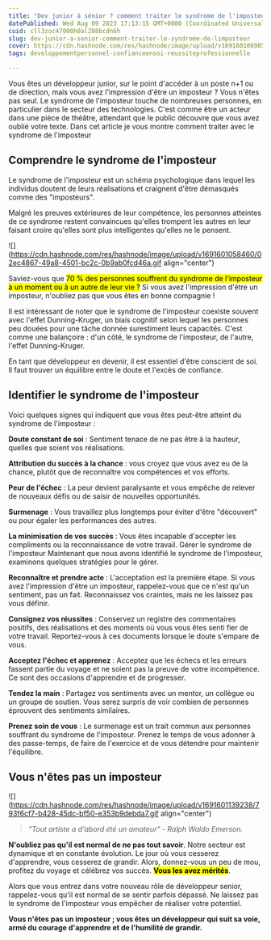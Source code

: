 ```yaml
---
title: "Dev junior à sénior ? comment traiter le syndrome de l'imposteur"
datePublished: Wed Aug 09 2023 17:13:15 GMT+0000 (Coordinated Universal Time)
cuid: cll3zoc47000h0al288bcdn6h
slug: dev-junior-a-senior-comment-traiter-le-syndrome-de-limposteur
cover: https://cdn.hashnode.com/res/hashnode/image/upload/v1691601069857/062d60d7-d13c-4dcd-b236-084af8cb8ed7.webp
tags: developpementpersonnel-confianceensoi-reussiteprofessionnelle

---
```


Vous êtes un développeur junior, sur le point d'accéder à un poste n+1 ou de direction, mais vous avez l'impression d'être un imposteur ? Vous n'êtes pas seul. Le syndrome de l'imposteur touche de nombreuses personnes, en particulier dans le secteur des technologies. C'est comme être un acteur dans une pièce de théâtre, attendant que le public découvre que vous avez oublié votre texte. Dans cet article je vous montre comment traiter avec le syndrome de l'imposteur

## Comprendre le syndrome de l'imposteur

Le syndrome de l'imposteur est un schéma psychologique dans lequel les individus doutent de leurs réalisations et craignent d'être démasqués comme des "imposteurs".

Malgré les preuves extérieures de leur compétence, les personnes atteintes de ce syndrome restent convaincues qu'elles trompent les autres en leur faisant croire qu'elles sont plus intelligentes qu'elles ne le pensent.

![](https://cdn.hashnode.com/res/hashnode/image/upload/v1691601058460/02ec4867-49a8-4501-bc2c-0b9ab0fcd46a.gif align="center")

Saviez-vous que <mark>70 % des personnes souffrent du syndrome de l'imposteur à un moment ou à un autre de leur vie ?</mark> Si vous avez l'impression d'être un imposteur, n'oubliez pas que vous êtes en bonne compagnie !

Il est intéressant de noter que le syndrome de l'imposteur coexiste souvent avec l'effet Dunning-Kruger, un biais cognitif selon lequel les personnes peu douées pour une tâche donnée surestiment leurs capacités. C'est comme une balançoire : d'un côté, le syndrome de l'imposteur, de l'autre, l'effet Dunning-Kruger.

En tant que développeur en devenir, il est essentiel d'être conscient de soi. Il faut trouver un équilibre entre le doute et l'excès de confiance.

## Identifier le syndrome de l'imposteur

Voici quelques signes qui indiquent que vous êtes peut-être atteint du syndrome de l'imposteur :

**Doute constant de soi** : Sentiment tenace de ne pas être à la hauteur, quelles que soient vos réalisations.

**Attribution du succès à la chance** : vous croyez que vous avez eu de la chance, plutôt que de reconnaître vos compétences et vos efforts.

**Peur de l'échec** : La peur devient paralysante et vous empêche de relever de nouveaux défis ou de saisir de nouvelles opportunités.

**Surmenage** : Vous travaillez plus longtemps pour éviter d'être "découvert" ou pour égaler les performances des autres.

**La minimisation de vos succès** : Vous êtes incapable d'accepter les compliments ou la reconnaissance de votre travail. Gérer le syndrome de l'imposteur Maintenant que nous avons identifié le syndrome de l'imposteur, examinons quelques stratégies pour le gérer.

**Reconnaître et prendre acte** : L'acceptation est la première étape. Si vous avez l'impression d'être un imposteur, rappelez-vous que ce n'est qu'un sentiment, pas un fait. Reconnaissez vos craintes, mais ne les laissez pas vous définir.

**Consignez vos réussites** : Conservez un registre des commentaires positifs, des réalisations et des moments où vous vous êtes senti fier de votre travail. Reportez-vous à ces documents lorsque le doute s'empare de vous.

**Acceptez l'échec et apprenez** : Acceptez que les échecs et les erreurs fassent partie du voyage et ne soient pas la preuve de votre incompétence. Ce sont des occasions d'apprendre et de progresser.

**Tendez la main** : Partagez vos sentiments avec un mentor, un collègue ou un groupe de soutien. Vous serez surpris de voir combien de personnes éprouvent des sentiments similaires.

**Prenez soin de vous** : Le surmenage est un trait commun aux personnes souffrant du syndrome de l'imposteur. Prenez le temps de vous adonner à des passe-temps, de faire de l'exercice et de vous détendre pour maintenir l'équilibre.

## **Vous n'êtes pas un imposteur**

![](https://cdn.hashnode.com/res/hashnode/image/upload/v1691601139238/793f6cf7-b428-45dc-bf50-e353b9debda7.gif align="center")

> *"*Tout artiste a d'abord été un amateur*" - Ralph Waldo Emerson.*

**N'oubliez pas qu'il est normal de ne pas tout savoir**. Notre secteur est dynamique et en constante évolution. Le jour où vous cesserez d'apprendre, vous cesserez de grandir. Alors, donnez-vous un peu de mou, profitez du voyage et célébrez vos succès. **<mark>Vous les avez mérités</mark>**.

Alors que vous entrez dans votre nouveau rôle de développeur senior, rappelez-vous qu'il est normal de se sentir parfois dépassé. Ne laissez pas le syndrome de l'imposteur vous empêcher de réaliser votre potentiel.

**Vous n'êtes pas un imposteur ; vous êtes un développeur qui suit sa voie, armé du courage d'apprendre et de l'humilité de grandir.**